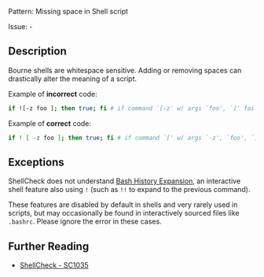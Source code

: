 Pattern: Missing space in Shell script

Issue: -

## Description

Bourne shells are whitespace sensitive. Adding or removing spaces can drastically alter the meaning of a script.

Example of **incorrect** code:

```sh
if ![-z foo ]; then true; fi # if command `[-z' w/ args `foo', `]' fails..
```
Example of **correct** code:

```sh
if ! [ -z foo ]; then true; fi # if command `[' w/ args `-z', `foo', `]' fails..
```

## Exceptions

ShellCheck does not understand [Bash History Expansion](https://www.gnu.org/software/bash/manual/html_node/History-Interaction.html), an interactive shell feature also using `!` (such as `!!` to expand to the previous command). 

These features are disabled by default in shells and very rarely used in scripts, but may occasionally be found in interactively sourced files like `.bashrc`. Please ignore the error in these cases.

## Further Reading

* [ShellCheck - SC1035](https://github.com/koalaman/shellcheck/wiki/SC1035)
